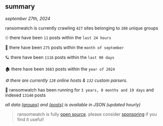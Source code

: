 
## summary
_september 27th, 2024_

ransomwatch is currently crawling `427` sites belonging to `208` unique groups

⏲ there have been `11` posts within the `last 24 hours`

🦈 there have been `275` posts within the `month of september`

🪐 there have been `1116` posts within the `last 90 days`

🏚 there have been `3683` posts within the `year of 2024`

_⚙️ there are currently `128` online hosts & `132` custom parsers._

🦕 ransomwatch has been running for `3 years, 0 months and 19 days` and indexed `13140` posts

_all data  [(groups)](http://ransomwhat.telemetry.ltd/groups) and [(posts)](http://ransomwhat.telemetry.ltd/posts) is available in JSON (updated hourly)_

> ransomwatch is fully [open source](https://github.com/joshhighet/ransomwatch#ransomwatch--). please consider [sponsoring](https://github.com/sponsors/joshhighet) if you find it useful!
